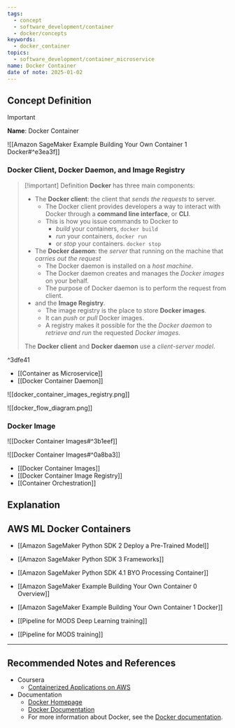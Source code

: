 ```yaml
---
tags:
  - concept
  - software_development/container
  - docker/concepts
keywords:
  - docker_container
topics:
  - software_development/container_microservice
name: Docker Container
date of note: 2025-01-02
---
```


## Concept Definition

>[!important]
>**Name**: Docker Container


![[Amazon SageMaker Example Building Your Own Container 1 Docker#^e3ea3f]]

### Docker Client, Docker Daemon, and Image Registry

>[!important] Definition
>**Docker** has three main components:
>- The **Docker client**: the client that *sends the requests* to server.
>	- The Docker client provides developers a way to interact with Docker through a **command line interface**, or **CLI**. 
>	- This is how you issue commands to Docker to 
>		- *build* your containers, `docker build`
>		- *run* your containers, `docker run`
>		- or *stop* your containers. `docker stop`
>- The **Docker daemon**: the *server* that running on the machine that *carries out the request*
>	- The Docker daemon is installed on a *host machine*.
>	- The Docker daemon creates and manages the *Docker images* on your behalf.
>	- The purpose of Docker daemon is to perform the request from client.
>- and the **Image Registry**.
>	- The image registry is the place to store **Docker images**.
>	- It can *push* or *pull* Docker images.
>	- A registry makes it possible for the the *Docker daemon* to *retrieve and run* the requested *Docker images*.
>
>The **Docker client** and **Docker daemon** use a *client-server model*.

^3dfe41

- [[Container as Microservice]]
- [[Docker Container Daemon]]

![[docker_container_images_registry.png]]

![[docker_flow_diagram.png]]

### Docker Image

![[Docker Container Images#^3b1eef]]


![[Docker Container Images#^0a8ba3]]

- [[Docker Container Images]]
- [[Docker Container Image Registry]]
- [[Container Orchestration]]



## Explanation



## AWS ML Docker Containers

- [[Amazon SageMaker Python SDK 2 Deploy a Pre-Trained Model]]
- [[Amazon SageMaker Python SDK 3 Frameworks]]
- [[Amazon SageMaker Python SDK 4.1 BYO Processing Container]]
- [[Amazon SageMaker Example Building Your Own Container 0 Overview]]
- [[Amazon SageMaker Example Building Your Own Container 1 Docker]]

- [[Pipeline for MODS Deep Learning training]]
- [[Pipeline for MODS training]]




-----------
##  Recommended Notes and References


- Coursera
	- [Containerized Applications on AWS](https://www.coursera.org/learn/containerized-applications-on-aws/home/welcome)
- Documentation
	- [Docker Homepage](https://www.docker.com/)
	- [Docker Documentation](https://docs.docker.com/)
	- For more information about Docker, see the [Docker documentation](https://docs.docker.com/).